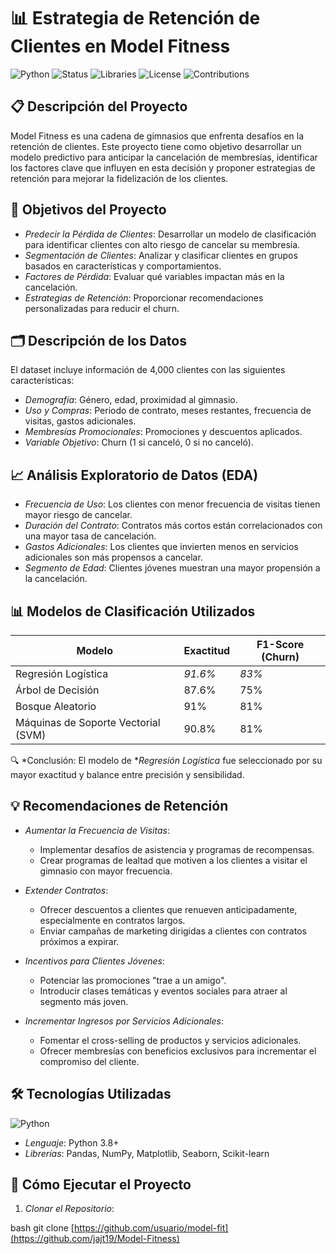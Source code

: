 # 📊 Estrategia de Retención de Clientes en Model Fitness

![Python](https://img.shields.io/badge/Python-3.8+-blue)
![Status](https://img.shields.io/badge/Status-Completado-success)
![Libraries](https://img.shields.io/badge/Libraries-Pandas%2C%20NumPy%2C%20Scikit--learn%2C%20Matplotlib%2C%20Seaborn-orange)
![License](https://img.shields.io/badge/License-MIT-green)
![Contributions](https://img.shields.io/badge/Contributions-Welcome-brightgreen)

## 📋 Descripción del Proyecto

Model Fitness es una cadena de gimnasios que enfrenta desafíos en la retención de clientes. Este proyecto tiene como objetivo desarrollar un modelo predictivo para anticipar la cancelación de membresías, identificar los factores clave que influyen en esta decisión y proponer estrategias de retención para mejorar la fidelización de los clientes.

## 🎯 Objetivos del Proyecto

- *Predecir la Pérdida de Clientes*: Desarrollar un modelo de clasificación para identificar clientes con alto riesgo de cancelar su membresía.
- *Segmentación de Clientes*: Analizar y clasificar clientes en grupos basados en características y comportamientos.
- *Factores de Pérdida*: Evaluar qué variables impactan más en la cancelación.
- *Estrategias de Retención*: Proporcionar recomendaciones personalizadas para reducir el churn.

## 🗂️ Descripción de los Datos

El dataset incluye información de 4,000 clientes con las siguientes características:

- *Demografía*: Género, edad, proximidad al gimnasio.
- *Uso y Compras*: Periodo de contrato, meses restantes, frecuencia de visitas, gastos adicionales.
- *Membresías Promocionales*: Promociones y descuentos aplicados.
- *Variable Objetivo*: Churn (1 si canceló, 0 si no canceló).

## 📈 Análisis Exploratorio de Datos (EDA)

- *Frecuencia de Uso*: Los clientes con menor frecuencia de visitas tienen mayor riesgo de cancelar.
- *Duración del Contrato*: Contratos más cortos están correlacionados con una mayor tasa de cancelación.
- *Gastos Adicionales*: Los clientes que invierten menos en servicios adicionales son más propensos a cancelar.
- *Segmento de Edad*: Clientes jóvenes muestran una mayor propensión a la cancelación.

## 📊 Modelos de Clasificación Utilizados

| Modelo                   | Exactitud | F1-Score (Churn) |
|--------------------------|-----------|------------------|
| Regresión Logística      | *91.6%* | *83%*          |
| Árbol de Decisión        | 87.6%     | 75%              |
| Bosque Aleatorio         | 91%       | 81%              |
| Máquinas de Soporte Vectorial (SVM) | 90.8% | 81%      |

🔍 *Conclusión: El modelo de **Regresión Logística* fue seleccionado por su mayor exactitud y balance entre precisión y sensibilidad.

## 💡 Recomendaciones de Retención

- *Aumentar la Frecuencia de Visitas*:
  - Implementar desafíos de asistencia y programas de recompensas.
  - Crear programas de lealtad que motiven a los clientes a visitar el gimnasio con mayor frecuencia.

- *Extender Contratos*:
  - Ofrecer descuentos a clientes que renueven anticipadamente, especialmente en contratos largos.
  - Enviar campañas de marketing dirigidas a clientes con contratos próximos a expirar.

- *Incentivos para Clientes Jóvenes*:
  - Potenciar las promociones "trae a un amigo".
  - Introducir clases temáticas y eventos sociales para atraer al segmento más joven.

- *Incrementar Ingresos por Servicios Adicionales*:
  - Fomentar el cross-selling de productos y servicios adicionales.
  - Ofrecer membresías con beneficios exclusivos para incrementar el compromiso del cliente.

## 🛠️ Tecnologías Utilizadas

![Python](https://img.shields.io/badge/Code-Python-blue)
- *Lenguaje*: Python 3.8+
- *Librerías*: Pandas, NumPy, Matplotlib, Seaborn, Scikit-learn

## 🚀 Cómo Ejecutar el Proyecto

1. *Clonar el Repositorio*:
   
bash
   git clone [https://github.com/usuario/model-fit](https://github.com/jajt19/Model-Fitness)
